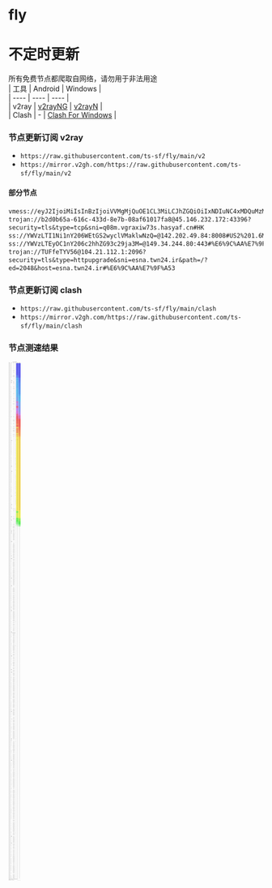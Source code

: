 # fly
# 不定时更新
所有免费节点都爬取自网络，请勿用于非法用途  
|  工具  | Android  | Windows  |  
|  ----  | ----   | ----  |  
| v2ray  | [v2rayNG](https://github.com/2dust/v2rayNG/releases) | [v2rayN](https://github.com/2dust/v2rayN/releases) |  
| Clash  | - | [Clash For Windows](https://github.com/2dust/clashN/releases) | 
  
### 节点更新订阅  v2ray
- `https://raw.githubusercontent.com/ts-sf/fly/main/v2`  
- `https://mirror.v2gh.com/https://raw.githubusercontent.com/ts-sf/fly/main/v2`  

#### 部分节点  
``` 
vmess://eyJ2IjoiMiIsInBzIjoiVVMgMjQuOE1CL3MiLCJhZGQiOiIxNDIuNC4xMDQuMzMiLCJwb3J0IjoiNTIxNDMiLCJpZCI6IjQxODA0OGFmLWEyOTMtNGI5OS05YjBjLTk4Y2EzNTgwZGQyNCIsImFpZCI6IjY0Iiwic2N5IjoiYXV0byIsIm5ldCI6InRjcCIsInR5cGUiOiIiLCJob3N0IjoiIiwicGF0aCI6IiIsInRscyI6IiIsInNuaSI6IiIsInRlc3RfbmFtZSI6IlVTIn0=
trojan://b2d0b65a-616c-433d-8e7b-08af61017fa8@45.146.232.172:43396?security=tls&type=tcp&sni=q08m.vgraxiw73s.hasyaf.cn#HK
ss://YWVzLTI1Ni1nY206WEtGS2wyclVMaklwNzQ=@142.202.49.84:8008#US2%201.6MB%2Fs
ss://YWVzLTEyOC1nY206c2hhZG93c29ja3M=@149.34.244.80:443#%E6%9C%AA%E7%9F%A52%2017.4MB%2Fs
trojan://TUFfeTYV56@104.21.112.1:2096?security=tls&type=httpupgrade&sni=esna.twn24.ir&path=/?ed=2048&host=esna.twn24.ir#%E6%9C%AA%E7%9F%A53
```
### 节点更新订阅  clash
- `https://raw.githubusercontent.com/ts-sf/fly/main/clash`  
- `https://mirror.v2gh.com/https://raw.githubusercontent.com/ts-sf/fly/main/clash`  

### 节点测速结果
![image](traffic.png)
